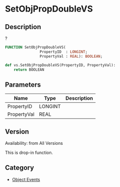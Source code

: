 # SetObjPropDoubleVS

## Description
?

```pascal
FUNCTION SetObjPropDoubleVS(
				PropertyID  : LONGINT;
				PropertyVal : REAL): BOOLEAN;
```

```python
def vs.SetObjPropDoubleVS(PropertyID, PropertyVal):
    return BOOLEAN
```

## Parameters
|Name|Type|Description|
|---|---|---|
|PropertyID|LONGINT|   |
|PropertyVal|REAL|   |

## Version
Availability: from All Versions

This is drop-in function.

## Category
* [Object Events](../Categories/Object%20Events.md)
